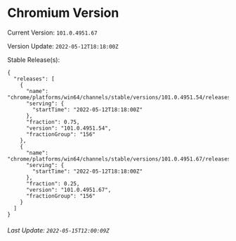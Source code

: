 # Chromium Version

Current Version: `101.0.4951.67`

Version Update: `2022-05-12T18:18:00Z`

Stable Release(s):
```
{
  "releases": [
    {
      "name": "chrome/platforms/win64/channels/stable/versions/101.0.4951.54/releases/1652379480",
      "serving": {
        "startTime": "2022-05-12T18:18:00Z"
      },
      "fraction": 0.75,
      "version": "101.0.4951.54",
      "fractionGroup": "156"
    },
    {
      "name": "chrome/platforms/win64/channels/stable/versions/101.0.4951.67/releases/1652379480",
      "serving": {
        "startTime": "2022-05-12T18:18:00Z"
      },
      "fraction": 0.25,
      "version": "101.0.4951.67",
      "fractionGroup": "156"
    }
  ]
}
```

###### Last Update: `2022-05-15T12:00:09Z`
